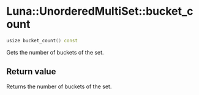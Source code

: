 # Luna::UnorderedMultiSet::bucket_count

```c++
usize bucket_count() const
```

Gets the number of buckets of the set. 



## Return value
Returns the number of buckets of the set. 

